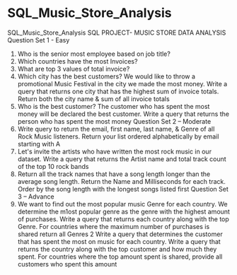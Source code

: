 # SQL_Music_Store_Analysis
SQL_Music_Store_Analysis
SQL PROJECT- MUSIC STORE DATA ANALYSIS
Question Set 1 - Easy
1. Who is the senior most employee based on job title?
2. Which countries have the most Invoices?
3. What are top 3 values of total invoice?
4. Which city has the best customers? We would like to throw a promotional Music 
Festival in the city we made the most money. Write a query that returns one city that 
has the highest sum of invoice totals. Return both the city name & sum of all invoice 
totals
5. Who is the best customer? The customer who has spent the most money will be 
declared the best customer. Write a query that returns the person who has spent the 
most money
Question Set 2 – Moderate
1. Write query to return the email, first name, last name, & Genre of all Rock Music 
listeners. Return your list ordered alphabetically by email starting with A
2. Let's invite the artists who have written the most rock music in our dataset. Write a 
query that returns the Artist name and total track count of the top 10 rock bands
3. Return all the track names that have a song length longer than the average song length. 
Return the Name and Milliseconds for each track. Order by the song length with the 
longest songs listed first
Question Set 3 – Advance
1. We want to find out the most popular music Genre for each country. We determine the 
m1ost popular genre as the genre with the highest amount of purchases. Write a query 
that returns each country along with the top Genre. For countries where the maximum 
number of purchases is shared return all Genres
2
Write a query that determines the customer that has spent the most on music for each 
country. Write a query that returns the country along with the top customer and how
much they spent. For countries where the top amount spent is shared, provide all 
customers who spent this amount
